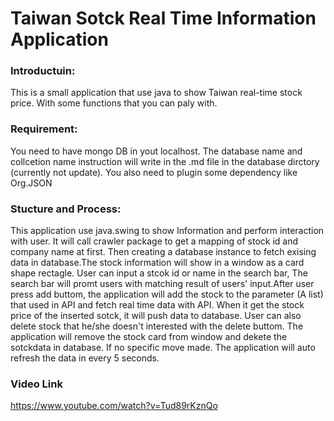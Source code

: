 # Taiwan Sotck Real Time Information Application
### Introductuin:
This is a small application that use java to show Taiwan real-time stock price. With some functions that you can paly with.

### Requirement:
You need to have mongo DB in yout localhost. The database name and collcetion name instruction will write in the .md file in the database dirctory (currently not update).
You also need to plugin some dependency like Org.JSON

### Stucture and Process:
This application use java.swing to show Information and perform interaction with user. It will call crawler package to get a mapping of stock id and company name at first. Then creating a database instance to fetch exising data in database.The stock information will show in a window as a card shape rectagle.
User can input a stcok id or name in the search bar, The search bar will promt users with matching result of users' input.After user press add buttom, the application will add the stock to the parameter (A list) that used in API and fetch real time data with API. When it get the stock price of the inserted sotck, it will push data to database.
User can also delete stock that he/she doesn't interested with the delete buttom. The application will remove the stock card from window and dekete the sotckdata in database.
If no specific move made. The application will auto refresh the data in every 5 seconds.

### Video Link
https://www.youtube.com/watch?v=Tud89rKznQo
